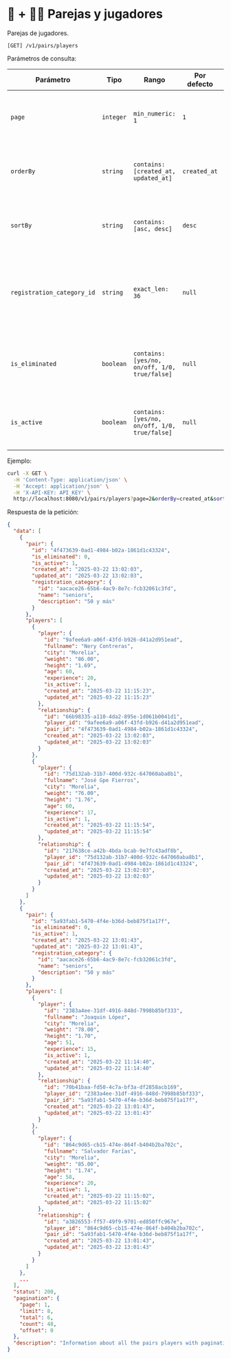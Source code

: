 # 👫 + 🏃‍♂️ Parejas y jugadores

Parejas de jugadores.

```
[GET] /v1/pairs/players
```

Parámetros de consulta:

| Parámetro | Tipo | Rango | Por defecto | Descripción |
| --------- | ---- | ----- | ----------- | ----------- |
| `page` | `integer` | `min_numeric: 1` | `1` | Número de la página de resultados de las parejas con sus jugadores. |
| `orderBy` | `string` | `contains: [created_at, updated_at]` | `created_at` | Campo de ordenamiento de las parejas con sus jugadores. |
| `sortBy` | `string` | `contains: [asc, desc]` | `desc` | Modo de ordenamiento de las parejas con sus jugadores. |
| `registration_category_id` | `string` | `exact_len: 36` | `null` | Identificador de la categoría de inscripción de las parejas con sus jugadores ([ver](../registration-categories/index.html)). |
| `is_eliminated` | `boolean` | `contains: [yes/no, on/off, 1/0, true/false]` | `null` | Filtrar las parejas con sus jugadores por estatus de eliminación. |
| `is_active` | `boolean` | `contains: [yes/no, on/off, 1/0, true/false]` | `null` | Filtrar las parejas con sus jugadores por estatus de actividad. |

Ejemplo:

```bash
curl -X GET \
  -H 'Content-Type: application/json' \
  -H 'Accept: application/json' \
  -H 'X-API-KEY: API_KEY' \
  http://localhost:8080/v1/pairs/players?page=2&orderBy=created_at&sortBy=desc&registration_category_id=aacace26-65b6-4ac9-8e7c-fcb32061c3fd&is_eliminated=true&is_active=true
```

Respuesta de la petición:

```json
{
  "data": [
    {
      "pair": {
        "id": "4f473639-0ad1-4984-b02a-1861d1c43324",
        "is_eliminated": 0,
        "is_active": 1,
        "created_at": "2025-03-22 13:02:03",
        "updated_at": "2025-03-22 13:02:03",
        "registration_category": {
          "id": "aacace26-65b6-4ac9-8e7c-fcb32061c3fd",
          "name": "seniors",
          "description": "50 y más"
        }
      },
      "players": [
        {
          "player": {
            "id": "9afee6a9-a06f-43fd-b926-d41a2d951ead",
            "fullname": "Nery Contreras",
            "city": "Morelia",
            "weight": "86.00",
            "height": "1.69",
            "age": 60,
            "experience": 20,
            "is_active": 1,
            "created_at": "2025-03-22 11:15:23",
            "updated_at": "2025-03-22 11:15:23"
          },
          "relationship": {
            "id": "66b98335-a110-4da2-895e-1d061b0041d1",
            "player_id": "9afee6a9-a06f-43fd-b926-d41a2d951ead",
            "pair_id": "4f473639-0ad1-4984-b02a-1861d1c43324",
            "created_at": "2025-03-22 13:02:03",
            "updated_at": "2025-03-22 13:02:03"
          }
        },
        {
          "player": {
            "id": "75d132ab-31b7-400d-932c-647060aba8b1",
            "fullname": "José Gpe Fierros",
            "city": "Morelia",
            "weight": "76.00",
            "height": "1.76",
            "age": 60,
            "experience": 17,
            "is_active": 1,
            "created_at": "2025-03-22 11:15:54",
            "updated_at": "2025-03-22 11:15:54"
          },
          "relationship": {
            "id": "217638ce-a42b-4bda-bcab-9e7fc43adf8b",
            "player_id": "75d132ab-31b7-400d-932c-647060aba8b1",
            "pair_id": "4f473639-0ad1-4984-b02a-1861d1c43324",
            "created_at": "2025-03-22 13:02:03",
            "updated_at": "2025-03-22 13:02:03"
          }
        }
      ]
    },
    {
      "pair": {
        "id": "5a93fab1-5470-4f4e-b36d-beb875f1a17f",
        "is_eliminated": 0,
        "is_active": 1,
        "created_at": "2025-03-22 13:01:43",
        "updated_at": "2025-03-22 13:01:43",
        "registration_category": {
          "id": "aacace26-65b6-4ac9-8e7c-fcb32061c3fd",
          "name": "seniors",
          "description": "50 y más"
        }
      },
      "players": [
        {
          "player": {
            "id": "2383a4ee-31df-4916-848d-7998b85bf333",
            "fullname": "Joaquin López",
            "city": "Morelia",
            "weight": "78.00",
            "height": "1.70",
            "age": 51,
            "experience": 15,
            "is_active": 1,
            "created_at": "2025-03-22 11:14:40",
            "updated_at": "2025-03-22 11:14:40"
          },
          "relationship": {
            "id": "70b41baa-fd50-4c7a-bf3a-df2858acb169",
            "player_id": "2383a4ee-31df-4916-848d-7998b85bf333",
            "pair_id": "5a93fab1-5470-4f4e-b36d-beb875f1a17f",
            "created_at": "2025-03-22 13:01:43",
            "updated_at": "2025-03-22 13:01:43"
          }
        },
        {
          "player": {
            "id": "864c9d65-cb15-474e-864f-b404b2ba702c",
            "fullname": "Salvador Farías",
            "city": "Morelia",
            "weight": "85.00",
            "height": "1.74",
            "age": 58,
            "experience": 20,
            "is_active": 1,
            "created_at": "2025-03-22 11:15:02",
            "updated_at": "2025-03-22 11:15:02"
          },
          "relationship": {
            "id": "a3826553-ff57-49f9-9701-ed850ffc967e",
            "player_id": "864c9d65-cb15-474e-864f-b404b2ba702c",
            "pair_id": "5a93fab1-5470-4f4e-b36d-beb875f1a17f",
            "created_at": "2025-03-22 13:01:43",
            "updated_at": "2025-03-22 13:01:43"
          }
        }
      ]
    },
    ...
  ],
  "status": 200,
  "pagination": {
    "page": 1,
    "limit": 8,
    "total": 6,
    "count": 48,
    "offset": 0
  },
  "description": "Information about all the pairs players with pagination"
}
```
